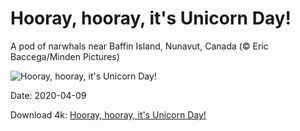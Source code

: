 # Hooray, hooray, it's Unicorn Day!

A pod of narwhals near Baffin Island, Nunavut, Canada (© Eric Baccega/Minden Pictures)

![Hooray, hooray, it's Unicorn Day!](https://bing.com/th?id=OHR.UnicornoftheSea_EN-US2782700254_UHD.jpg&rf=LaDigue_UHD.jpg&pid=hp&w=1024&h=576)

Date: 2020-04-09

Download 4k: [Hooray, hooray, it's Unicorn Day!](https://bing.com/th?id=OHR.UnicornoftheSea_EN-US2782700254_UHD.jpg&rf=LaDigue_UHD.jpg&pid=hp&w=3840&h=2160)

